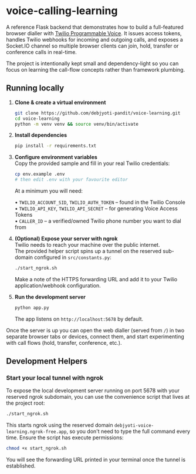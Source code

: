 # voice-calling-learning

A reference Flask backend that demonstrates how to build a full-featured browser dialler with [Twilio Programmable Voice](https://www.twilio.com/voice). It issues access tokens, handles Twilio webhooks for incoming and outgoing calls, and exposes a Socket.IO channel so multiple browser clients can join, hold, transfer or conference calls in real-time.

The project is intentionally kept small and dependency-light so you can focus on learning the call-flow concepts rather than framework plumbing.

## Running locally

1. **Clone & create a virtual environment**

   ```bash
   git clone https://github.com/debjyoti-pandit/voice-learning.git
   cd voice-learning
   python -m venv venv && source venv/bin/activate
   ```

2. **Install dependencies**

   ```bash
   pip install -r requirements.txt
   ```

3. **Configure environment variables**  
   Copy the provided sample and fill in your real Twilio credentials:

   ```bash
   cp env.example .env
   # then edit .env with your favourite editor
   ```

   At a minimum you will need:

   • `TWILIO_ACCOUNT_SID`, `TWILIO_AUTH_TOKEN` – found in the Twilio Console  
   • `TWILIO_API_KEY`, `TWILIO_API_SECRET` – for generating Voice Access Tokens  
   • `CALLER_ID` – a verified/owned Twilio phone number you want to dial from  

4. **(Optional) Expose your server with ngrok**  
   Twilio needs to reach your machine over the public internet.  
   The provided helper script spins up a tunnel on the reserved sub-domain configured in `src/constants.py`:

   ```bash
   ./start_ngrok.sh
   ```

   Make a note of the HTTPS forwarding URL and add it to your Twilio application/webhook configuration.

5. **Run the development server**

   ```bash
   python app.py
   ```

   The app listens on `http://localhost:5678` by default.

Once the server is up you can open the web dialler (served from `/`) in two separate browser tabs or devices, connect them, and start experimenting with call flows (hold, transfer, conference, etc.).

## Development Helpers

### Start your local tunnel with ngrok

To expose the local development server running on port 5678 with your reserved ngrok subdomain, you can use the convenience script that lives at the project root:

```bash
./start_ngrok.sh
```

This starts ngrok using the reserved domain `debjyoti-voice-learning.ngrok-free.app`, so you don't need to type the full command every time. Ensure the script has execute permissions:

```bash
chmod +x start_ngrok.sh
```

You will see the forwarding URL printed in your terminal once the tunnel is established.
